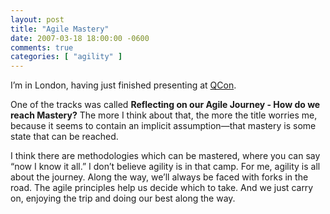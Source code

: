 ```yaml
---
layout: post
title: "Agile Mastery"
date: 2007-03-18 18:00:00 -0600
comments: true
categories: [ "agility" ]
---
```


I’m in London, having just finished presenting at <a href="http://qcon.infoq.com/qcon/conference/">QCon</a>.

One of the tracks was called **Reflecting on our Agile Journey - How
do we reach Mastery?** The more I think about that, the more the title
worries me, because it seems to contain an implicit assumption—that
mastery is some state that can be reached.

I think there are methodologies which can be mastered, where you can
say “now I know it all.” I don’t believe agility is in that camp. For
me, agility is all about the journey. Along the way, we’ll always be
faced with forks in the road. The agile principles help us decide
which to take. And we just carry on, enjoying the trip and doing our
best along the way.




